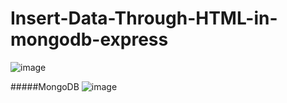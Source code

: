 # Insert-Data-Through-HTML-in-mongodb-express

![image](https://user-images.githubusercontent.com/59916393/108499505-6949a780-72d4-11eb-8275-431168ebbac7.png)

#####MongoDB
![image](https://user-images.githubusercontent.com/59916393/108499745-cb0a1180-72d4-11eb-8ee4-d89453ec5a87.png)


